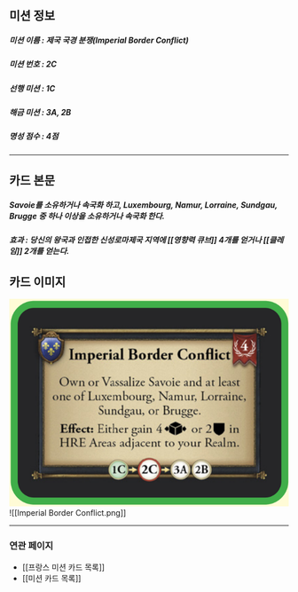 ## 미션 정보
##### 미션 이름 : 제국 국경 분쟁(Imperial Border Conflict)
##### 미션 번호 : 2C
##### 선행 미션 : 1C
##### 해금 미션 : 3A, 2B
##### 명성 점수 : 4점
---
## 카드 본문
##### Savoie를 소유하거나 속국화 하고, Luxembourg, Namur, Lorraine, Sundgau, Brugge 중 하나 이상을 소유하거나 속국화 한다.
##### *효과*  : 당신의 왕국과 인접한 신성로마제국 지역에 [[영향력 큐브]] 4개를 얻거나 [[클레임]] 2개를 얻는다.

## 카드 이미지
<img src="\Assets\Imperial Border Conflict.png"/>
![[Imperial Border Conflict.png]]

--- 

### 연관 페이지
- [[프랑스 미션 카드 목록]]
- [[미션 카드 목록]]

